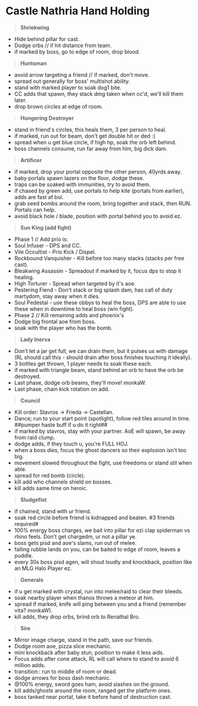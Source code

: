 # Castle Nathria Hand Holding
> **Shriekwing**
- Hide behind pillar for cast.
- Dodge orbs // if hit distance from team.
- if marked by boss, go to edge of room, drop blood.

> **Huntsman**
- avoid arrow targeting a friend // if marked, don't move.
- spread out generally for boss' multishot ability.
- stand with marked player to soak dog1 bite.
- CC adds that spawn, they stack dmg taken when cc'd, we'll kill them later.
- drop brown circles at edge of room.

> **Hungering Destroyer**
- stand in friend's circles, this heals them, 3 per person to heal.
- if marked, run out for beam, don't get double hit or ded :(
- spread when u get blue circle, if high hp, soak the orb left behind.
- boss channels consume, run far away from him, big dick dam.

> **Artificer**
- if marked, drop your portal opposite the other person, 40yrds away.
- baby portals spawn lazers on the floor, dodge these.
- traps can be soaked with immunities, try to avoid them.
- if chased by green add, use portals to help kite (portals from earlier), adds are fast af boi.
- grab seed bombs around the room, bring together and stack, then RUN. Portals can help.
- avoid black hole / blade, position with portal behind you to avoid ez.

> **Sun King (add fight)**
- Phase 1 // Add prio is:
- Soul Infuser - DPS and CC.
- Vile Occultist - Prio Kick / Dispel.
- Rockbound Vanquisher - Kill before too many stacks (stacks per free cast).
- Bleakwing Assassin - Spreadout if marked by it, focus dps to stop it healing.
- High Torturer - Spread when targeted by it's aoe.
- Pestering Fiend - Don't stack or big splash dam, has call of duty martydom, stay away when it dies.
- Soul Pedestal - use these obbys to heal the boss, DPS are able to use these when in downtime to heal boss (win fight).
- Phase 2 // Kill remaining adds and phoenix's
- Dodge big frontal aoe from boss.
- soak with the player who has the bomb.

> **Lady Inerva**
- Don't let a jar get full, we can drain them, but it pulses us with damage (RL should call this - should drain after boss finishes touching it ideally).
- 3 bottles get thrown, 1 player needs to soak these each.
- if marked with triangle beam, stand behind an orb to have the orb be destroyed.
- Last phase, dodge orb beams, they'll move! monkaW.
- Last phase, chain kick rotation on add.

> **Council**
- Kill order: Stavros -> Frieda -> Castellan.
- Dance; run to your start point (spotlight), follow red tiles around in time. ##pumper haste buff if u do it right##
- if marked by stavros, stay with your partner. AoE will spawn, be away from raid clump.
- dodge adds, if they touch u, you're FULL HOJ.
- when a boss dies, focus the ghost dancers so their explosion isn't too big.
- movement slowed throughout the fight, use freedoms or stand stil when able.
- spread for red bomb (circle).
- kill add who channels shield on bosses.
- kill adds same time on heroic.

> **Sludgefist**
- if chained, stand with ur friend.
- soak red circle before friend is kidnapped and beaten. #3 friends required#
- 100% energy boss charges, we bait into pillar for ezi clap spiderman vs rhino feels. Don't get chargedm, ur not a pillar ye.
- boss gets pisd and aoe's slams, run out of melee.
- falling rubble lands on you, can be baited to edge of room, leaves a puddle.
- every 30s boss pisd agen, will shout loudly and knockback, position like an MLG Halo Player ez.

> **Generals**
- if u get marked with crystal, run into melee/raid to clear their bleeds.
- soak nearby player when thanos throws a meteor at him.
- spread if marked, knife will ping between you and a friend (remember vita? monkaW).
- kill adds, they drop orbs, brind orb to Renathal Bro.

> **Sire**
- Mirror image charge, stand in the path, save our friends.
- Dodge room aoe, pizza slice mechanic.
- mini knockback after baby stun, position to make it less aids.
- Focus adds after cone attack, RL will call where to stand to avoid 6 million adds.
- transition:: run to middle of room or dead.
- dodge arrows for boss dash mechanic.
- @100% energy, sword goes ham, avoid slashes on the ground.
- kill adds/ghosts around the room, ranged get the platform ones.
- boss tanked near portal, take it before hand of destruction cast.

